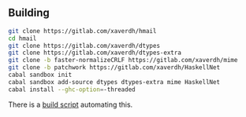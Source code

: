 
## Building

```sh
git clone https://gitlab.com/xaverdh/hmail
cd hmail
git clone https://gitlab.com/xaverdh/dtypes
git clone https://gitlab.com/xaverdh/dtypes-extra
git clone -b faster-normalizeCRLF https://gitlab.com/xaverdh/mime
git clone -b patchwork https://gitlab.com/xaverdh/HaskellNet
cabal sandbox init
cabal sandbox add-source dtypes dtypes-extra mime HaskellNet
cabal install --ghc-option=-threaded
```

There is a [build script][hmail-build-script] automating this.




[hmail-build-script]: https://gitlab.com/xaverdh/hmail/blob/master/build
